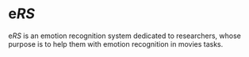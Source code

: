 # e*RS*
e*RS* is an emotion recognition system dedicated to researchers, whose purpose is to help them with emotion recognition in movies tasks.
